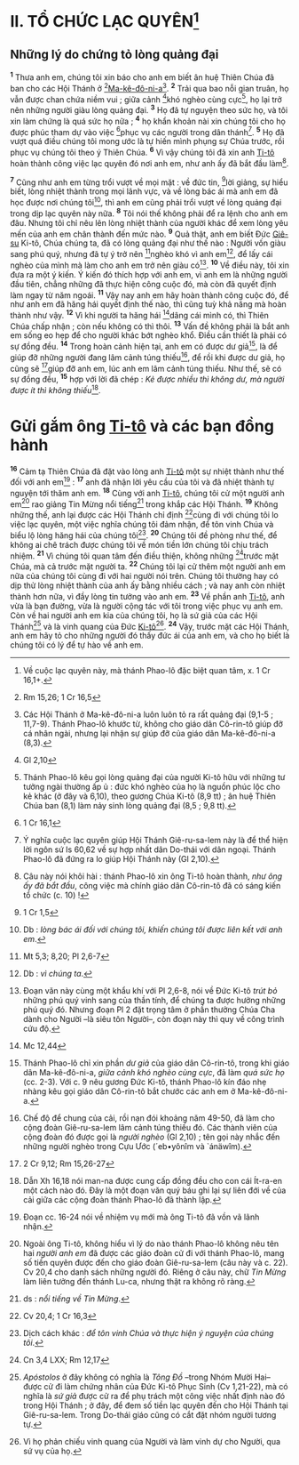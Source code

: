 # II. TỔ CHỨC LẠC QUYÊN[^1-ac8b28b0-2d54-4136-b303-cfaa89172560]

## Những lý do chứng tỏ lòng quảng đại
<sup><b>1</b></sup> Thưa anh em, chúng tôi xin báo cho anh em biết ân huệ Thiên Chúa đã ban cho các Hội Thánh ở [^1@-ac8b28b0-2d54-4136-b303-cfaa89172560][Ma-kê-đô-ni-a]()[^2-ac8b28b0-2d54-4136-b303-cfaa89172560]. <sup><b>2</b></sup> Trải qua bao nỗi gian truân, họ vẫn được chan chứa niềm vui ; giữa cảnh [^2@-ac8b28b0-2d54-4136-b303-cfaa89172560]khó nghèo cùng cực[^3-ac8b28b0-2d54-4136-b303-cfaa89172560], họ lại trở nên những người giàu lòng quảng đại. <sup><b>3</b></sup> Họ đã tự nguyện theo sức họ, và tôi xin làm chứng là quá sức họ nữa ; <sup><b>4</b></sup> họ khẩn khoản nài xin chúng tôi cho họ được phúc tham dự vào việc [^3@-ac8b28b0-2d54-4136-b303-cfaa89172560]phục vụ các người trong dân thánh[^4-ac8b28b0-2d54-4136-b303-cfaa89172560]. <sup><b>5</b></sup> Họ đã vượt quá điều chúng tôi mong ước là tự hiến mình phụng sự Chúa trước, rồi phục vụ chúng tôi theo ý Thiên Chúa. <sup><b>6</b></sup> Vì vậy chúng tôi đã xin anh [Ti-tô]() hoàn thành công việc lạc quyên đó nơi anh em, như anh ấy đã bắt đầu làm[^5-ac8b28b0-2d54-4136-b303-cfaa89172560].

<sup><b>7</b></sup> Cũng như anh em từng trổi vượt về mọi mặt : về đức tin, [^4@-ac8b28b0-2d54-4136-b303-cfaa89172560]lời giảng, sự hiểu biết, lòng nhiệt thành trong mọi lãnh vực, và về lòng bác ái mà anh em đã học được nơi chúng tôi[^6-ac8b28b0-2d54-4136-b303-cfaa89172560], thì anh em cũng phải trổi vượt về lòng quảng đại trong dịp lạc quyên này nữa. <sup><b>8</b></sup> Tôi nói thế không phải để ra lệnh cho anh em đâu. Nhưng tôi chỉ nêu lên lòng nhiệt thành của người khác để xem lòng yêu mến của anh em chân thành đến mức nào. <sup><b>9</b></sup> Quả thật, anh em biết Đức [Giê-su]() Ki-tô, Chúa chúng ta, đã có lòng quảng đại như thế nào : Người vốn giàu sang phú quý, nhưng đã tự ý trở nên [^5@-ac8b28b0-2d54-4136-b303-cfaa89172560]nghèo khó vì anh em[^7-ac8b28b0-2d54-4136-b303-cfaa89172560], để lấy cái nghèo của mình mà làm cho anh em trở nên giàu có[^8-ac8b28b0-2d54-4136-b303-cfaa89172560]. <sup><b>10</b></sup> Về điều này, tôi xin đưa ra một ý kiến. Ý kiến đó thích hợp với anh em, vì anh em là những người đầu tiên, chẳng những đã thực hiện công cuộc đó, mà còn đã quyết định làm ngay từ năm ngoái. <sup><b>11</b></sup> Vậy nay anh em hãy hoàn thành công cuộc đó, để như anh em đã hăng hái quyết định thế nào, thì cũng tuỳ khả năng mà hoàn thành như vậy. <sup><b>12</b></sup> Vì khi người ta hăng hái [^6@-ac8b28b0-2d54-4136-b303-cfaa89172560]dâng cái mình có, thì Thiên Chúa chấp nhận ; còn nếu không có thì thôi. <sup><b>13</b></sup> Vấn đề không phải là bắt anh em sống eo hẹp để cho người khác bớt nghèo khổ. Điều cần thiết là phải có sự đồng đều. <sup><b>14</b></sup> Trong hoàn cảnh hiện tại, anh em có được dư giả[^9-ac8b28b0-2d54-4136-b303-cfaa89172560], là để giúp đỡ những người đang lâm cảnh túng thiếu[^10-ac8b28b0-2d54-4136-b303-cfaa89172560], để rồi khi được dư giả, họ cũng sẽ [^7@-ac8b28b0-2d54-4136-b303-cfaa89172560]giúp đỡ anh em, lúc anh em lâm cảnh túng thiếu. Như thế, sẽ có sự đồng đều, <sup><b>15</b></sup> hợp với lời đã chép : *Kẻ được nhiều thì không dư, mà người được ít thì không thiếu*[^11-ac8b28b0-2d54-4136-b303-cfaa89172560].


# Gửi gắm ông [Ti-tô]() và các bạn đồng hành
<sup><b>16</b></sup> Cảm tạ Thiên Chúa đã đặt vào lòng anh [Ti-tô]() một sự nhiệt thành như thế đối với anh em[^12-ac8b28b0-2d54-4136-b303-cfaa89172560] : <sup><b>17</b></sup> anh đã nhận lời yêu cầu của tôi và đã nhiệt thành tự nguyện tới thăm anh em. <sup><b>18</b></sup> Cùng với anh [Ti-tô](), chúng tôi cử một người anh em[^13-ac8b28b0-2d54-4136-b303-cfaa89172560] rao giảng Tin Mừng nổi tiếng[^14-ac8b28b0-2d54-4136-b303-cfaa89172560] trong khắp các Hội Thánh. <sup><b>19</b></sup> Không những thế, anh lại được các Hội Thánh chỉ định [^8@-ac8b28b0-2d54-4136-b303-cfaa89172560]cùng đi với chúng tôi lo việc lạc quyên, một việc nghĩa chúng tôi đảm nhận, để tôn vinh Chúa và biểu lộ lòng hăng hái của chúng tôi[^15-ac8b28b0-2d54-4136-b303-cfaa89172560]. <sup><b>20</b></sup> Chúng tôi đề phòng như thế, để không ai chê trách được chúng tôi về món tiền lớn chúng tôi chịu trách nhiệm. <sup><b>21</b></sup> Vì chúng tôi quan tâm đến điều thiện, không những [^9@-ac8b28b0-2d54-4136-b303-cfaa89172560]trước mặt Chúa, mà cả trước mặt người ta. <sup><b>22</b></sup> Chúng tôi lại cử thêm một người anh em nữa của chúng tôi cùng đi với hai người nói trên. Chúng tôi thường hay có dịp thử lòng nhiệt thành của anh ấy bằng nhiều cách ; và nay anh còn nhiệt thành hơn nữa, vì đầy lòng tin tưởng vào anh em. <sup><b>23</b></sup> Về phần anh [Ti-tô](), anh vừa là bạn đường, vừa là người cộng tác với tôi trong việc phục vụ anh em. Còn về hai người anh em kia của chúng tôi, họ là sứ giả của các Hội Thánh[^16-ac8b28b0-2d54-4136-b303-cfaa89172560] và là vinh quang của Đức [Ki-tô]()[^17-ac8b28b0-2d54-4136-b303-cfaa89172560]. <sup><b>24</b></sup> Vậy, trước mặt các Hội Thánh, anh em hãy tỏ cho những người đó thấy đức ái của anh em, và cho họ biết là chúng tôi có lý để tự hào về anh em.

[^1-ac8b28b0-2d54-4136-b303-cfaa89172560]: Về cuộc lạc quyên này, mà thánh Phao-lô đặc biệt quan tâm, x. 1 Cr 16,1+.
[^2-ac8b28b0-2d54-4136-b303-cfaa89172560]: Các Hội Thánh ở Ma-kê-đô-ni-a luôn luôn tỏ ra rất quảng đại (9,1-5 ; 11,7-9). Thánh Phao-lô khước từ, không cho giáo dân Cô-rin-tô giúp đỡ cá nhân ngài, nhưng lại nhận sự giúp đỡ của giáo dân Ma-kê-đô-ni-a (8,3).
[^3-ac8b28b0-2d54-4136-b303-cfaa89172560]: Thánh Phao-lô kêu gọi lòng quảng đại của người Ki-tô hữu với những tư tưởng ngài thường ấp ủ : đức khó nghèo của họ là nguồn phúc lộc cho kẻ khác (ở đây và 6,10), theo gương Chúa Ki-tô (8,9 tt) ; ân huệ Thiên Chúa ban (8,1) làm nảy sinh lòng quảng đại (8,5 ; 9,8 tt).
[^4-ac8b28b0-2d54-4136-b303-cfaa89172560]: Ý nghĩa cuộc lạc quyên giúp Hội Thánh Giê-ru-sa-lem này là để thể hiện lời ngôn sứ Is 60,62 về sự hợp nhất dân Do-thái với dân ngoại. Thánh Phao-lô đã đứng ra lo giúp Hội Thánh này (Gl 2,10).
[^5-ac8b28b0-2d54-4136-b303-cfaa89172560]: Câu này nói khôi hài : thánh Phao-lô xin ông Ti-tô hoàn thành, *như ông ấy đã bắt đầu*, công việc mà chính giáo dân Cô-rin-tô đã có sáng kiến tổ chức (c. 10) !
[^6-ac8b28b0-2d54-4136-b303-cfaa89172560]: Db : *lòng bác ái đối với chúng tôi, khiến chúng tôi được liên kết với anh em*.
[^7-ac8b28b0-2d54-4136-b303-cfaa89172560]: Db : *vì chúng ta*.
[^8-ac8b28b0-2d54-4136-b303-cfaa89172560]: Đoạn văn này cùng một khẩu khí với Pl 2,6-8, nói về Đức Ki-tô *trút bỏ* những phú quý vinh sang của thần tính, để chúng ta được hưởng những phú quý đó. Nhưng đoạn Pl 2 đặt trọng tâm ở phần thưởng Chúa Cha dành cho Người –là siêu tôn Người–, còn đoạn này thì quy về công trình cứu độ.
[^9-ac8b28b0-2d54-4136-b303-cfaa89172560]: Thánh Phao-lô chỉ xin phần *dư giả* của giáo dân Cô-rin-tô, trong khi giáo dân Ma-kê-đô-ni-a, *giữa cảnh khó nghèo cùng cực*, đã làm *quá sức họ* (cc. 2-3). Với c. 9 nêu gương Đức Ki-tô, thánh Phao-lô kín đáo nhẹ nhàng kêu gọi giáo dân Cô-rin-tô bắt chước các anh em ở Ma-kê-đô-ni-a.
[^10-ac8b28b0-2d54-4136-b303-cfaa89172560]: Chế độ để chung của cải, rồi nạn đói khoảng năm 49-50, đã làm cho cộng đoàn Giê-ru-sa-lem lâm cảnh túng thiếu đó. Các thành viên của cộng đoàn đó được gọi là *người nghèo* (Gl 2,10) ; tên gọi này nhắc đến những người nghèo trong Cựu Ước (´eb•yônîm và \`ánäwîm).
[^11-ac8b28b0-2d54-4136-b303-cfaa89172560]: Dẫn Xh 16,18 nói man-na được cung cấp đồng đều cho con cái Ít-ra-en một cách nào đó. Đây là một đoạn văn quý báu ghi lại sự liên đới về của cải giữa các cộng đoàn thánh Phao-lô đã thành lập.
[^12-ac8b28b0-2d54-4136-b303-cfaa89172560]: Đoạn cc. 16-24 nói về nhiệm vụ mới mà ông Ti-tô đã vồn vã lãnh nhận.
[^13-ac8b28b0-2d54-4136-b303-cfaa89172560]: Ngoài ông Ti-tô, không hiểu vì lý do nào thánh Phao-lô không nêu tên hai *người anh em* đã được các giáo đoàn cử đi với thánh Phao-lô, mang số tiền quyên được đến cho giáo đoàn Giê-ru-sa-lem (câu này và c. 22). Cv 20,4 cho danh sách những người đó. Riêng ở câu này, chữ *Tin Mừng* làm liên tưởng đến thánh Lu-ca, nhưng thật ra không rõ ràng.
[^14-ac8b28b0-2d54-4136-b303-cfaa89172560]: ds : *nổi tiếng về Tin Mừng*.
[^15-ac8b28b0-2d54-4136-b303-cfaa89172560]: Dịch cách khác : *để tôn vinh Chúa và thực hiện ý nguyện của chúng tôi*.
[^16-ac8b28b0-2d54-4136-b303-cfaa89172560]: *Apóstolos* ở đây không có nghĩa là *Tông Đồ* –trong Nhóm Mười Hai– được cử đi làm chứng nhân của Đức Ki-tô Phục Sinh (Cv 1,21-22), mà có nghĩa là *sứ giả* được cử ra để phụ trách một công việc nhất định nào đó trong Hội Thánh ; ở đây, để đem số tiền lạc quyên đến cho Hội Thánh tại Giê-ru-sa-lem. Trong Do-thái giáo cũng có cắt đặt nhóm người tương tự.
[^17-ac8b28b0-2d54-4136-b303-cfaa89172560]: Vì họ phản chiếu vinh quang của Người và làm vinh dự cho Người, qua sứ vụ của họ.
[^1@-ac8b28b0-2d54-4136-b303-cfaa89172560]: Rm 15,26; 1 Cr 16,5
[^2@-ac8b28b0-2d54-4136-b303-cfaa89172560]: Gl 2,10
[^3@-ac8b28b0-2d54-4136-b303-cfaa89172560]: 1 Cr 16,1
[^4@-ac8b28b0-2d54-4136-b303-cfaa89172560]: 1 Cr 1,5
[^5@-ac8b28b0-2d54-4136-b303-cfaa89172560]: Mt 5,3; 8,20; Pl 2,6-7
[^6@-ac8b28b0-2d54-4136-b303-cfaa89172560]: Mc 12,44
[^7@-ac8b28b0-2d54-4136-b303-cfaa89172560]: 2 Cr 9,12; Rm 15,26-27
[^8@-ac8b28b0-2d54-4136-b303-cfaa89172560]: Cv 20,4; 1 Cr 16,3
[^9@-ac8b28b0-2d54-4136-b303-cfaa89172560]: Cn 3,4 LXX; Rm 12,17